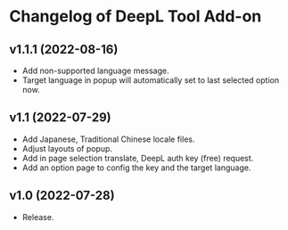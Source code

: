 # Changelog of DeepL Tool Add-on

## v1.1.1 (2022-08-16)
- Add non-supported language message.
- Target language in popup will automatically set to last selected option now.

## v1.1 (2022-07-29)
- Add Japanese, Traditional Chinese locale files.
- Adjust layouts of popup.
- Add in page selection translate, DeepL auth key (free) request.
- Add an option page to config the key and the target language.

## v1.0 (2022-07-28)
- Release.